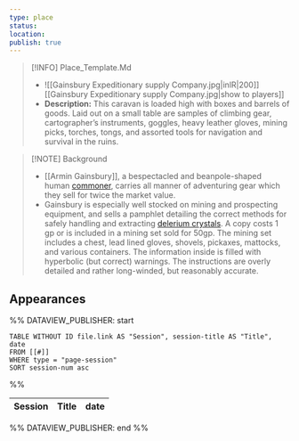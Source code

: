 ```yaml
---
type: place
status: 
location:
publish: true
---
```


>[!INFO] Place_Template.Md
>- ![[Gainsbury Expeditionary supply Company.jpg|inlR|200]]
<br/> [[Gainsbury Expeditionary supply Company.jpg|show to players]]
> - **Description:** This caravan is loaded high with boxes and barrels of goods. Laid out on a small table are samples of climbing gear, cartographer’s instruments, goggles, heavy leather gloves, mining picks, torches, tongs, and assorted tools for navigation and survival in the ruins.

>[!NOTE] Background
>- [[Armin Gainsbury]], a bespectacled and beanpole-shaped human [commoner](https://www.dndbeyond.com/monsters/16829-commoner), carries all manner of adventuring gear which they sell for twice the market value.
>- Gainsbury is especially well stocked on mining and prospecting equipment, and sells a pamphlet detailing the correct methods for safely handling and extracting [delerium crystals](https://www.dndbeyond.com/equipment/355-delerium-crystal). A copy costs 1 gp or is included in a mining set sold for 50gp. The mining set includes a chest, lead lined gloves, shovels, pickaxes, mattocks, and various containers. The information inside is filled with hyperbolic (but correct) warnings. The instructions are overly detailed and rather long-winded, but reasonably accurate.

## Appearances

%% DATAVIEW_PUBLISHER: start
```dataview
TABLE WITHOUT ID file.link AS "Session", session-title AS "Title", date
FROM [[#]]
WHERE type = "page-session"
SORT session-num asc
```
%%

| Session | Title | date |
| ------- | ----- | ---- |

%% DATAVIEW_PUBLISHER: end %%
